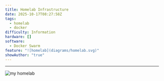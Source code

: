 ```yaml
---
title: Homelab Infrastructure
date: 2025-10-17T08:27:58Z
tags:
  - homelab
  - docker
difficulty: Information
hardware: []
software:
  - Docker Swarm
feature: "![homelab](diagrams/homelab.svg)"
showAuthor: "true"
---
```

---
![my homelab](diagrams/homelab.svg)